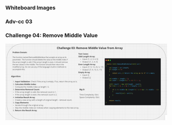 ### Whiteboard Images

### Adv-cc 03

### Challenge 04: Remove Middle Value
![Remove Middle Value Whiteboard](./Remove-Middle-Value.png)

